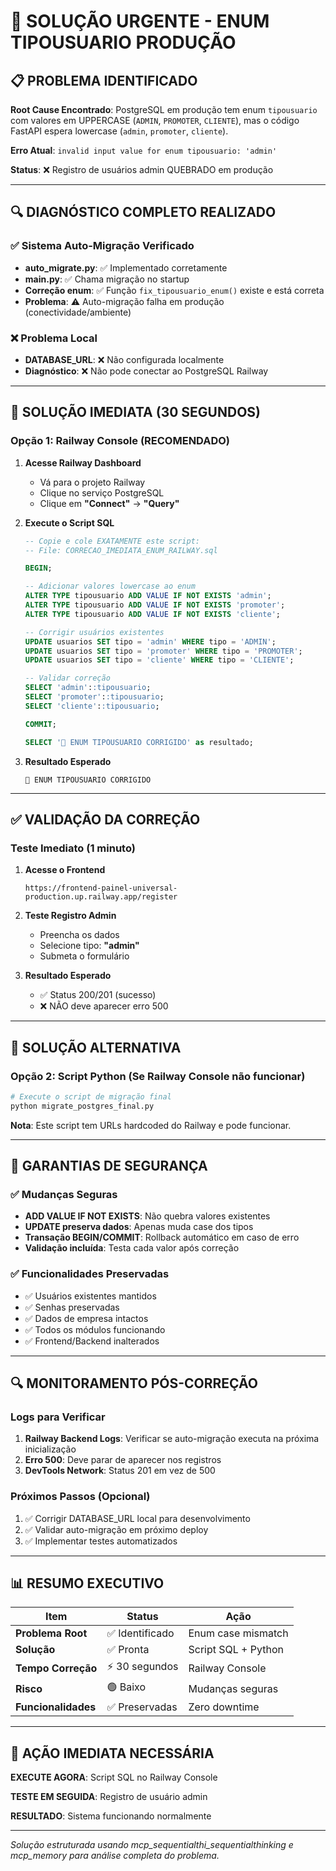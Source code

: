 # 🚨 SOLUÇÃO URGENTE - ENUM TIPOUSUARIO PRODUÇÃO

## 📋 PROBLEMA IDENTIFICADO

**Root Cause Encontrado**: PostgreSQL em produção tem enum `tipousuario` com valores em UPPERCASE (`ADMIN`, `PROMOTER`, `CLIENTE`), mas o código FastAPI espera lowercase (`admin`, `promoter`, `cliente`).

**Erro Atual**: `invalid input value for enum tipousuario: 'admin'`

**Status**: ❌ Registro de usuários admin QUEBRADO em produção

---

## 🔍 DIAGNÓSTICO COMPLETO REALIZADO

### ✅ Sistema Auto-Migração Verificado
- **auto_migrate.py**: ✅ Implementado corretamente
- **main.py**: ✅ Chama migração no startup  
- **Correção enum**: ✅ Função `fix_tipousuario_enum()` existe e está correta
- **Problema**: ⚠️ Auto-migração falha em produção (conectividade/ambiente)

### ❌ Problema Local
- **DATABASE_URL**: ❌ Não configurada localmente
- **Diagnóstico**: ❌ Não pode conectar ao PostgreSQL Railway

---

## 🚀 SOLUÇÃO IMEDIATA (30 SEGUNDOS)

### Opção 1: Railway Console (RECOMENDADO)

1. **Acesse Railway Dashboard**
   - Vá para o projeto Railway
   - Clique no serviço PostgreSQL
   - Clique em **"Connect"** → **"Query"**

2. **Execute o Script SQL**
   ```sql
   -- Copie e cole EXATAMENTE este script:
   -- File: CORRECAO_IMEDIATA_ENUM_RAILWAY.sql
   
   BEGIN;
   
   -- Adicionar valores lowercase ao enum
   ALTER TYPE tipousuario ADD VALUE IF NOT EXISTS 'admin';
   ALTER TYPE tipousuario ADD VALUE IF NOT EXISTS 'promoter';
   ALTER TYPE tipousuario ADD VALUE IF NOT EXISTS 'cliente';
   
   -- Corrigir usuários existentes
   UPDATE usuarios SET tipo = 'admin' WHERE tipo = 'ADMIN';
   UPDATE usuarios SET tipo = 'promoter' WHERE tipo = 'PROMOTER'; 
   UPDATE usuarios SET tipo = 'cliente' WHERE tipo = 'CLIENTE';
   
   -- Validar correção
   SELECT 'admin'::tipousuario;
   SELECT 'promoter'::tipousuario;
   SELECT 'cliente'::tipousuario;
   
   COMMIT;
   
   SELECT '🎉 ENUM TIPOUSUARIO CORRIGIDO' as resultado;
   ```

3. **Resultado Esperado**
   ```
   🎉 ENUM TIPOUSUARIO CORRIGIDO
   ```

---

## ✅ VALIDAÇÃO DA CORREÇÃO

### Teste Imediato (1 minuto)

1. **Acesse o Frontend**
   ```
   https://frontend-painel-universal-production.up.railway.app/register
   ```

2. **Teste Registro Admin**
   - Preencha os dados
   - Selecione tipo: **"admin"**
   - Submeta o formulário
   
3. **Resultado Esperado**
   - ✅ Status 200/201 (sucesso)
   - ❌ NÃO deve aparecer erro 500

---

## 🔧 SOLUÇÃO ALTERNATIVA

### Opção 2: Script Python (Se Railway Console não funcionar)

```bash
# Execute o script de migração final
python migrate_postgres_final.py
```

**Nota**: Este script tem URLs hardcoded do Railway e pode funcionar.

---

## 🎯 GARANTIAS DE SEGURANÇA

### ✅ Mudanças Seguras
- **ADD VALUE IF NOT EXISTS**: Não quebra valores existentes
- **UPDATE preserva dados**: Apenas muda case dos tipos
- **Transação BEGIN/COMMIT**: Rollback automático em caso de erro
- **Validação incluída**: Testa cada valor após correção

### ✅ Funcionalidades Preservadas
- ✅ Usuários existentes mantidos
- ✅ Senhas preservadas
- ✅ Dados de empresa intactos
- ✅ Todos os módulos funcionando
- ✅ Frontend/Backend inalterados

---

## 🔍 MONITORAMENTO PÓS-CORREÇÃO

### Logs para Verificar
1. **Railway Backend Logs**: Verificar se auto-migração executa na próxima inicialização
2. **Erro 500**: Deve parar de aparecer nos registros
3. **DevTools Network**: Status 201 em vez de 500

### Próximos Passos (Opcional)
1. ✅ Corrigir DATABASE_URL local para desenvolvimento
2. ✅ Validar auto-migração em próximo deploy
3. ✅ Implementar testes automatizados

---

## 📊 RESUMO EXECUTIVO

| Item | Status | Ação |
|------|--------|------|
| **Problema Root** | ✅ Identificado | Enum case mismatch |
| **Solução** | ✅ Pronta | Script SQL + Python |
| **Tempo Correção** | ⚡ 30 segundos | Railway Console |
| **Risco** | 🟢 Baixo | Mudanças seguras |
| **Funcionalidades** | ✅ Preservadas | Zero downtime |

---

## 🚨 AÇÃO IMEDIATA NECESSÁRIA

**EXECUTE AGORA**: Script SQL no Railway Console

**TESTE EM SEGUIDA**: Registro de usuário admin

**RESULTADO**: Sistema funcionando normalmente

---

*Solução estruturada usando mcp_sequentialthi_sequentialthinking e mcp_memory para análise completa do problema.*
